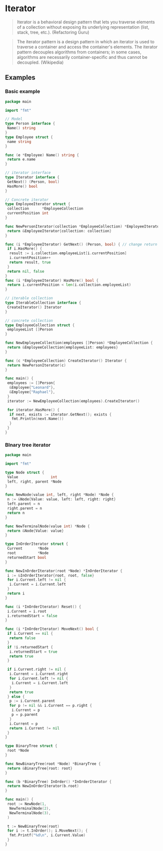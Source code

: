 # Iterator

> Iterator is a behavioral design pattern that lets you traverse elements of a collection without exposing its underlying representation (list, stack, tree, etc.). (Refactoring Guru)

> The iterator pattern is a design pattern in which an iterator is used to traverse a container and access the container's elements. The iterator pattern decouples algorithms from containers; in some cases, algorithms are necessarily container-specific and thus cannot be decoupled. (Wikipedia)

## Examples

### Basic example

```go
package main

import "fmt"

// Model
type Person interface {
 Name() string
}
type Employee struct {
 name string
}

func (e *Employee) Name() string {
 return e.name
}

// iterator interface
type Iterator interface {
 GetNext() (Person, bool)
 HasMore() bool
}

// Concrete iterator
type EmployeeIterator struct {
 collection      *EmployeeCollection
 currentPosition int
}

func NewPersonIterator(collection *EmployeeCollection) *EmployeeIterator {
 return &EmployeeIterator{collection: collection}
}

func (i *EmployeeIterator) GetNext() (Person, bool) { // change return type
 if i.HasMore() {
  result := i.collection.employeeList[i.currentPosition]
  i.currentPosition++
  return result, true
 }
 return nil, false
}
func (i *EmployeeIterator) HasMore() bool {
 return i.currentPosition < len(i.collection.employeeList)
}

// iterable collection
type IterableCollection interface {
 CreateIterator() Iterator
}

// concrete collection
type EmployeeCollection struct {
 employeeList []Person
}

func NewEmployeeCollection(employees []Person) *EmployeeCollection {
 return &EmployeeCollection{employeeList: employees}
}

func (c *EmployeeCollection) CreateIterator() Iterator {
 return NewPersonIterator(c)
}

func main() {
 employees := []Person{
  &Employee{"Leonard"},
  &Employee{"Raphael"},
 }
 iterator := NewEmployeeCollection(employees).CreateIterator()

 for iterator.HasMore() {
  if next, exists := iterator.GetNext(); exists {
   fmt.Println(next.Name())
  }
 }
}
```

### BInary tree iterator

```go
package main

import "fmt"

type Node struct {
 Value               int
 left, right, parent *Node
}

func NewNode(value int, left, right *Node) *Node {
 n := &Node{Value: value, left: left, right: right}
 left.parent = n
 right.parent = n
 return n
}

func NewTerminalNode(value int) *Node {
 return &Node{Value: value}
}

type InOrderIterator struct {
 Current       *Node
 root          *Node
 returnedStart bool
}

func NewInOrderIterator(root *Node) *InOrderIterator {
 i := &InOrderIterator{root, root, false}
 for i.Current.left != nil {
  i.Current = i.Current.left
 }
 return i
}

func (i *InOrderIterator) Reset() {
 i.Current = i.root
 i.returnedStart = false
}

func (i *InOrderIterator) MoveNext() bool {
 if i.Current == nil {
  return false
 }
 if !i.returnedStart {
  i.returnedStart = true
  return true
 }

 if i.Current.right != nil {
  i.Current = i.Current.right
  for i.Current.left != nil {
   i.Current = i.Current.left
  }
  return true
 } else {
  p := i.Current.parent
  for p != nil && i.Current == p.right {
   i.Current = p
   p = p.parent
  }
  i.Current = p
  return i.Current != nil
 }
}

type BinaryTree struct {
 root *Node
}

func NewBinaryTree(root *Node) *BinaryTree {
 return &BinaryTree{root: root}
}

func (b *BinaryTree) InOrder() *InOrderIterator {
 return NewInOrderIterator(b.root)
}

func main() {
 root := NewNode(1,
  NewTerminalNode(2),
  NewTerminalNode(3),
 )

 t := NewBinaryTree(root)
 for i := t.InOrder(); i.MoveNext(); {
  fmt.Printf("%d\n", i.Current.Value)
 }
}
```
